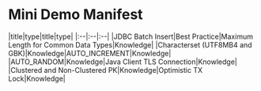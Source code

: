 # Mini Demo Manifest
|title|type|title|type|
|:--|:--|:--|
|JDBC Batch Insert|Best Practice|Maximum Length for Common Data Types|Knowledge|
|Characterset (UTF8MB4 and GBK)|Knowledge|AUTO_INCREMENT|Knowledge|
|AUTO_RANDOM|Knowledge|Java Client TLS Connection|Knowledge|
|Clustered and Non-Clustered PK|Knowledge|Optimistic TX Lock|Knowledge|